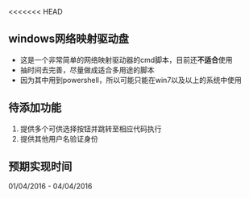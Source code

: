 <<<<<<< HEAD
## windows网络映射驱动盘

- 这是一个非常简单的网络映射驱动器的cmd脚本，目前还**不适合**使用
- 抽时间去完善，尽量做成适合多用途的脚本
- 因为其中用到powershell，所以可能只能在win7以及以上的系统中使用

## 待添加功能
1. 提供多个可供选择按钮并跳转至相应代码执行
2. 提供其他用户名验证身份

## 预期实现时间
01/04/2016 - 04/04/2016